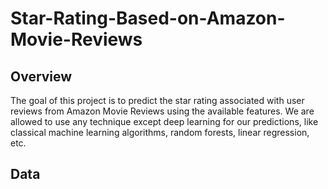 # Star-Rating-Based-on-Amazon-Movie-Reviews

## Overview
The goal of this project is to predict the star rating associated with user reviews from Amazon Movie Reviews using the available features. We are allowed to use any technique except deep learning for our predictions, like classical machine learning algorithms, random forests, linear regression, etc.

## Data
